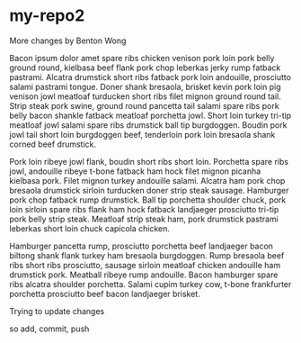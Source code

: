 # my-repo2

More changes by Benton Wong

Bacon ipsum dolor amet spare ribs chicken venison pork loin pork belly ground round, kielbasa beef flank pork chop leberkas jerky rump fatback pastrami. Alcatra drumstick short ribs fatback pork loin andouille, prosciutto salami pastrami tongue. Doner shank bresaola, brisket kevin pork loin pig venison jowl meatloaf turducken short ribs filet mignon ground round tail. Strip steak pork swine, ground round pancetta tail salami spare ribs pork belly bacon shankle fatback meatloaf porchetta jowl. Short loin turkey tri-tip meatloaf jowl salami spare ribs drumstick ball tip burgdoggen. Boudin pork jowl tail short loin burgdoggen beef, tenderloin pork loin bresaola shank corned beef drumstick.

Pork loin ribeye jowl flank, boudin short ribs short loin. Porchetta spare ribs jowl, andouille ribeye t-bone fatback ham hock filet mignon picanha kielbasa pork. Filet mignon turkey andouille salami. Alcatra ham pork chop bresaola drumstick sirloin turducken doner strip steak sausage. Hamburger pork chop fatback rump drumstick. Ball tip porchetta shoulder chuck, pork loin sirloin spare ribs flank ham hock fatback landjaeger prosciutto tri-tip pork belly strip steak. Meatloaf strip steak ham, pork drumstick pastrami leberkas short loin chuck capicola chicken.

Hamburger pancetta rump, prosciutto porchetta beef landjaeger bacon biltong shank flank turkey ham bresaola burgdoggen. Rump bresaola beef ribs short ribs prosciutto, sausage sirloin meatloaf chicken andouille ham drumstick pork. Meatball ribeye rump andouille. Bacon hamburger spare ribs alcatra shoulder porchetta. Salami cupim turkey cow, t-bone frankfurter porchetta prosciutto beef bacon landjaeger brisket.

Trying to update changes

so add, commit, push
